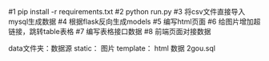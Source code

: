 #1 pip install -r requirements.txt
#2 python run.py
#3 将csv文件直接导入mysql生成数据
#4 根据flask反向生成models
#5 编写html页面
#6 给图片增加超链接，跳转table表格
#7 编写表格接口数据
#8 前端页面对接数据


data文件夹：数据源
static： 图片
template： html
数据 2gou.sql
